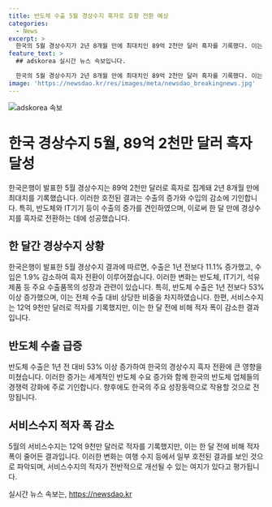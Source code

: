 ```yaml
---
title: 반도체 수출 5월 경상수지 흑자로 호황 전환 예상
categories:
  - News
excerpt: >
  한국의 5월 경상수지가 2년 8개월 만에 최대치인 89억 2천만 달러 흑자를 기록했다. 이는 수출이 11.1% 증가하고, 수입이 1.9% 감소한 결과다. 특히 반도체, IT기기, 석유제품 등의 수출이 늘어나면서 반도체 수출은 53% 증가했다. 이로 인해 서비스수지는 여전히 적자지만, 한 달 전보다는 감소한 것으로 나타났다.
feature_text: >
  ## adskorea 실시간 뉴스 속보입니다.

  한국의 5월 경상수지가 2년 8개월 만에 최대치인 89억 2천만 달러 흑자를 기록했다. 이는 수출이 11.1% 증가하고, 수입이 1.9% 감소한 결과다. 특히 반도체, IT기기, 석유제품 등의 수출이 늘어나면서 반도체 수출은 53% 증가했다. 이로 인해 서비스수지는 여전히 적자지만, 한 달 전보다는 감소한 것으로 나타났다.
image: 'https://newsdao.kr/res/images/meta/newsdao_breakingnews.jpg'
---
```


<p><img src="https://newsdao.kr/res/images/meta/newsdao_breakingnews.jpg" alt="adskorea 속보" /></p>

<h1>한국 경상수지 5월, 89억 2천만 달러 흑자 달성</h1>

<p data-ke-size="size16">한국은행이 발표한 5월 경상수지는 89억 2천만 달러로 흑자로 집계돼 2년 8개월 만에 최대치를 기록했습니다. 이러한 호전된 결과는 수출의 증가와 수입의 감소에 기인합니다. 특히, 반도체와 IT기기 등이 수출의 증가를 견인하였으며, 이로써 한 달 만에 경상수지를 흑자로 전환하는 데에 성공했습니다.</p>

<h2 data-ke-size="size26">한 달간 경상수지 상황</h2>

<p data-ke-size="size16">한국은행이 발표한 5월 경상수지 결과에 따르면, 수출은 1년 전보다 11.1% 증가했고, 수입은 1.9% 감소하여 흑자 전환이 이루어졌습니다. 이러한 변화는 반도체, IT기기, 석유제품 등 주요 수출품목의 성장과 관련이 있습니다. 특히, 반도체 수출은 1년 전보다 53% 이상 증가했으며, 이는 전체 수출 대비 상당한 비중을 차지하였습니다. 한편, 서비스수지는 12억 9천만 달러로 적자를 기록했지만, 이는 한 달 전에 비해 적자 폭이 감소한 결과입니다.</p>

<h2 data-ke-size="size26">반도체 수출 급증</h2>

<p data-ke-size="size16">반도체 수출은 1년 전 대비 53% 이상 증가하여 한국의 경상수지 흑자 전환에 큰 영향을 미쳤습니다. 이러한 증가는 세계적인 반도체 수요 증가와 함께 한국의 반도체 업체들의 경쟁력 강화에 주로 기인합니다. 향후에도 한국의 주요 성장동력으로 작용할 것으로 전망됩니다.</p>

<h2 data-ke-size="size26">서비스수지 적자 폭 감소</h2>

<p data-ke-size="size16">5월의 서비스수지는 12억 9천만 달러로 적자를 기록했지만, 이는 한 달 전에 비해 적자 폭이 줄어든 결과입니다. 이러한 변화는 여행 수지 등에서 일부 호전된 결과를 보인 것으로 파악되며, 서비스수지의 적자가 전반적으로 개선될 수 있는 여지가 있다고 평가됩니다.</p>
실시간 뉴스 속보는, <a href="https://newsdao.kr" rel="dofollow">https://newsdao.kr</a>



